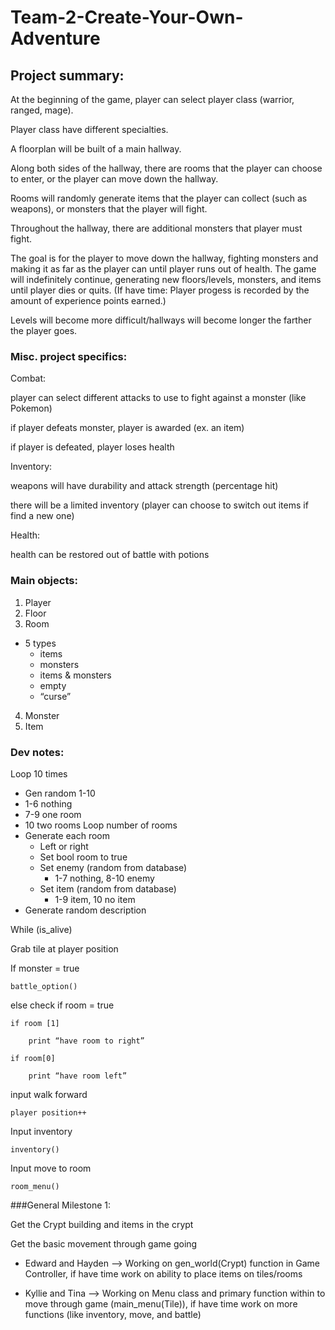 # Team-2-Create-Your-Own-Adventure


## Project summary: 

At the beginning of the game, player can select player class (warrior, ranged, mage). 

Player class have different specialties.

A floorplan will be built of a main hallway. 

Along both sides of the hallway, there are rooms that the player can choose to enter, or the player can move down the hallway. 

Rooms will randomly generate items that the player can collect (such as weapons), or monsters that the player will fight.

Throughout the hallway, there are additional monsters that player must fight. 

The goal is for the player to move down the hallway, fighting monsters and making it as far as the player can until player runs 
out of health. The game will indefinitely continue, generating new floors/levels, monsters, and items until player dies or quits. 
(If have time: Player progess is recorded by the amount of experience points earned.)

Levels will become more difficult/hallways will become longer the farther the player goes.

### Misc. project specifics:

Combat: 

player can select different attacks to use to fight against a monster (like Pokemon)

if player defeats monster, player is awarded (ex. an item)

if player is defeated, player loses health


Inventory: 

weapons will have durability and attack strength (percentage hit)

there will be a limited inventory (player can choose to switch out items if find a new one)


Health:

health can be restored out of battle with potions 


### Main objects: 

1. Player
2. Floor
3. Room
  - 5 types
    - items
    - monsters
    - items & monsters
    - empty
    - “curse”
4. Monster
5. Item

### Dev notes:

Loop 10 times
- Gen random 1-10
- 1-6 nothing
- 7-9 one room
- 10 two rooms
Loop number of rooms
- Generate each room
    - Left or right
    - Set bool room to true
    - Set enemy (random from database)            
        - 1-7 nothing, 8-10 enemy 
    - Set item (random from database)                     
        - 1-9 item, 10 no item
- Generate random description


While (is_alive)

Grab tile at player position

If monster = true

	battle_option()
  
else check if room = true

	if room [1]
  
		print “have room to right”
    
	if room[0]
  
		print “have room left”

input walk forward

	player position++
  
Input inventory 

	inventory()
  
Input move to room

	room_menu()
	
###General Milestone 1:

Get the Crypt building and items in the crypt 

Get the basic movement through game going 

- Edward and Hayden --> Working on gen_world(Crypt) function in Game Controller, if have time work on ability to place items on tiles/rooms

- Kyllie and Tina --> Working on Menu class and primary function within to move through game (main_menu(Tile)), if have time work on more functions (like inventory, move, and battle)

